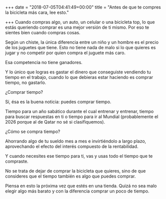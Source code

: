 +++
date = "2018-07-05T04:41:49+00:00"
title = "Antes de que te compres la bicicleta más cara, lee esto."

+++
Cuando compras algo, un auto, un celular o una bicicleta top, lo que estás queriendo comprar es una mejor versión de ti mismo. Por eso te sientes bien cuando compras cosas.

Según un chiste, la única diferencia entre un niño y un hombre es el precio de los juguetes que tiene. Esto no tiene nada de malo si lo que quieres es jugar y no competir por quien compra el juguete más caro.

Esa competencia no tiene ganadores.

Y lo único que logras es gastar el dinero que conseguiste vendiendo tu tiempo en el trabajo, cuando lo que debieras estar haciendo es comprar tiempo, no gastarlo.

¿Comprar tiempo?

Sí, ésa es la buena noticia: puedes comprar tiempo.

Tiempo para un año sabático durante el cual entrenar y entrenar, tiempo para buscar respuestas en ti o tiempo para ir al Mundial (probablemente el 2026 porque al de Qatar no sé si clasifiquemos).

¿Cómo se compra tiempo?

Ahorrando algo de tu sueldo mes a mes e invirtiéndolo a largo plazo, aprovechando el efecto del interés compuesto de la rentabilidad.

Y cuando necesites ese tiempo para ti, vas y usas todo el tiempo que te compraste.

No se trata de dejar de comprar la bicicleta que quieres, sino de que consideres que el tiempo también es algo que puedes comprar.

Piensa en esto la próxima vez que estés en una tienda. Quizá no sea malo elegir algo más barato y con la diferencia comprar un poco de tiempo.